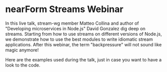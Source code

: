 # nearForm Streams Webinar

In this live talk, stream-wg member Matteo Collina and author of "Developing microservices in Node.js" David Gonzalez dig deep on streams.
Starting from how to use streams on different versions of Node.js, we demonstrate how to use the best modules to write idiomatic stream applications. After this webinar, the term "backpressure" will not sound like magic anymore!
 
Here are the examples used during the talk, just in case you want to have a look
to the code.
